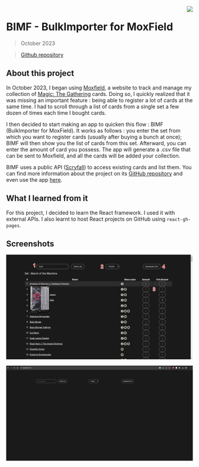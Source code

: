 <img src="../images/bimf_icon.ico" align="right" class="logo"/>

# BIMF - BulkImporter for MoxField

> October 2023

> [Github repository](https://github.com/Vredeza/bimf)

## About this project

In October 2023, I began using [Moxfield](https://moxfield.com), a website to track and manage my collection of
[Magic: The Gathering](https://en.wikipedia.org/wiki/Magic:_The_Gathering) cards. Doing so, I quickly realized
that it was missing an important feature : being able to register a lot of cards at the same time. I had to scroll through
a list of cards from a single set a few dozen of times each time I bought cards.

I then decided to start making an app to quicken this flow : BIMF (BulkImporter for MoxField). It works
as follows : you enter the set from which you want to register cards (usually after buying a bunch at once);
BIMF will then show you the list of cards from this set. Afterward, you can enter the amount of card you possess.
The app will generate a .csv file that can be sent to Moxfield, and all the cards will be added your collection.

BIMF uses a public API ([Scryfall](https://scryfall.com)) to access existing cards and list them. You can
find more information about the project on its [GitHub repository](https://github.com/Vredeza/bimf) and even use the app
[here](https://vredeza.github.io/bimf).

## What I learned from it

For this project, I decided to learn the React framework. I used it with external APIs. I also learnt to host React projects on GitHub using `react-gh-pages`.

## Screenshots

![BIMF Screenshot](../images/bimf_screenshot.png)

![BIMF Usage](../images/bimf_example.gif)